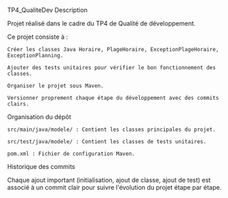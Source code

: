 TP4_QualiteDev
Description

Projet réalisé dans le cadre du TP4 de Qualité de développement.

Ce projet consiste à :

    Créer les classes Java Horaire, PlageHoraire, ExceptionPlageHoraire, ExceptionPlanning.

    Ajouter des tests unitaires pour vérifier le bon fonctionnement des classes.

    Organiser le projet sous Maven.

    Versionner proprement chaque étape du développement avec des commits clairs.

Organisation du dépôt

    src/main/java/modele/ : Contient les classes principales du projet.

    src/test/java/modele/ : Contient les classes de tests unitaires.

    pom.xml : Fichier de configuration Maven.

Historique des commits

Chaque ajout important (initialisation, ajout de classe, ajout de test) est associé à un commit clair pour suivre l'évolution du projet étape par étape.
